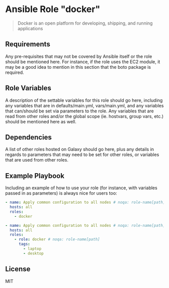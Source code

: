 # Ansible Role "docker"

> Docker is an open platform for developing, shipping, and running applications

## Requirements

Any pre-requisites that may not be covered by Ansible itself or the role should be mentioned here. For instance, if the role uses the EC2 module, it may be a good idea to mention in this section that the boto package is required.

## Role Variables

A description of the settable variables for this role should go here, including any variables that are in defaults/main.yml, vars/main.yml, and any variables that can/should be set via parameters to the role. Any variables that are read from other roles and/or the global scope (ie. hostvars, group vars, etc.) should be mentioned here as well.

## Dependencies

A list of other roles hosted on Galaxy should go here, plus any details in regards to parameters that may need to be set for other roles, or variables that are used from other roles.

## Example Playbook

Including an example of how to use your role (for instance, with variables passed in as parameters) is always nice for users too:

```yaml
- name: Apply common configuration to all nodes # noqa: role-name[path]
  hosts: all
  roles:
    - docker
```

```yaml
- name: Apply common configuration to all nodes # noqa: role-name[path]
  hosts: all
  roles:
    - role: docker # noqa: role-name[path]
      tags:
        - laptop
        - desktop
```

License
-------

MIT
